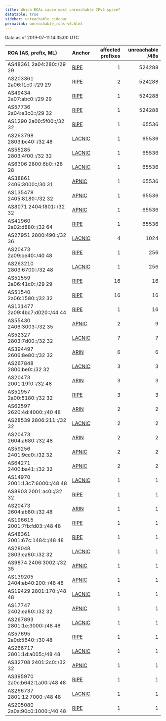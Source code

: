 ```yaml
---
title: Which ROAs cause most unreachable IPv6 space?
datatable: true
sidebar: unreachable_sidebar
permalink: unreachable_roas-v6.html
---
```


Data as of 2019-07-11 14:35:00 UTC


<div class="datatable-begin"></div>

| ROA (AS, prefix, ML)            | Anchor                                         |   affected prefixes |   unreachable /48s |
|:--------------------------------|:-----------------------------------------------|--------------------:|-------------------:|
| AS48361 2a04:280::/29 29        | [RIPE](unreachable_RIPE_NCC_RPKI_Root-v6.html) |                   1 |             524288 |
| AS203361 2a06:f1c0::/29 29      | [RIPE](unreachable_RIPE_NCC_RPKI_Root-v6.html) |                   2 |             524288 |
| AS49434 2a07:abc0::/29 29       | [RIPE](unreachable_RIPE_NCC_RPKI_Root-v6.html) |                   1 |             524288 |
| AS57736 2a04:e3c0::/29 32       | [RIPE](unreachable_RIPE_NCC_RPKI_Root-v6.html) |                   1 |             524288 |
| AS1290 2a00:5f00::/32 32        | [RIPE](unreachable_RIPE_NCC_RPKI_Root-v6.html) |                   1 |              65536 |
| AS263798 2803:bc40::/32 48      | [LACNIC](unreachable_LACNIC_RPKI_Root-v6.html) |                   1 |              65536 |
| AS55285 2803:4f00::/32 32       | [LACNIC](unreachable_LACNIC_RPKI_Root-v6.html) |                   1 |              65536 |
| AS6306 2800:6b0::/28 28         | [LACNIC](unreachable_LACNIC_RPKI_Root-v6.html) |                   1 |              65536 |
| AS38861 2406:3000::/30 31       | [APNIC](unreachable_APNIC_RPKI_Root-v6.html)   |                   1 |              65536 |
| AS135478 2405:8180::/32 32      | [APNIC](unreachable_APNIC_RPKI_Root-v6.html)   |                   1 |              65536 |
| AS8071 2404:f801::/32 32        | [APNIC](unreachable_APNIC_RPKI_Root-v6.html)   |                   1 |              65536 |
| AS41960 2a02:d880::/32 64       | [RIPE](unreachable_RIPE_NCC_RPKI_Root-v6.html) |                   1 |              65536 |
| AS27951 2800:490::/32 36        | [LACNIC](unreachable_LACNIC_RPKI_Root-v6.html) |                   4 |               1024 |
| AS20473 2a09:be40::/40 48       | [RIPE](unreachable_RIPE_NCC_RPKI_Root-v6.html) |                   1 |                256 |
| AS263210 2803:6700::/32 48      | [LACNIC](unreachable_LACNIC_RPKI_Root-v6.html) |                   1 |                256 |
| AS51559 2a06:41c0::/29 29       | [RIPE](unreachable_RIPE_NCC_RPKI_Root-v6.html) |                  16 |                 16 |
| AS51540 2a06:1580::/32 32       | [RIPE](unreachable_RIPE_NCC_RPKI_Root-v6.html) |                  16 |                 16 |
| AS131477 2a09:4bc7:d020::/44 44 | [RIPE](unreachable_RIPE_NCC_RPKI_Root-v6.html) |                   1 |                 16 |
| AS55430 2406:3003::/32 35       | [APNIC](unreachable_APNIC_RPKI_Root-v6.html)   |                   2 |                  9 |
| AS52327 2803:7d00::/32 32       | [LACNIC](unreachable_LACNIC_RPKI_Root-v6.html) |                   7 |                  7 |
| AS394497 2606:8e80::/32 32      | [ARIN](unreachable_ARIN-v6.html)               |                   6 |                  6 |
| AS267848 2800:be0::/32 32       | [LACNIC](unreachable_LACNIC_RPKI_Root-v6.html) |                   3 |                  3 |
| AS20473 2001:19f0::/32 48       | [ARIN](unreachable_ARIN-v6.html)               |                   3 |                  3 |
| AS51957 2a00:5180::/32 32       | [RIPE](unreachable_RIPE_NCC_RPKI_Root-v6.html) |                   3 |                  3 |
| AS62597 2620:4d:4000::/40 48    | [ARIN](unreachable_ARIN-v6.html)               |                   2 |                  2 |
| AS28539 2806:211::/32 32        | [LACNIC](unreachable_LACNIC_RPKI_Root-v6.html) |                   2 |                  2 |
| AS20473 2604:a680::/32 48       | [ARIN](unreachable_ARIN-v6.html)               |                   2 |                  2 |
| AS59256 2401:9cc0::/32 32       | [APNIC](unreachable_APNIC_RPKI_Root-v6.html)   |                   2 |                  2 |
| AS64271 2400:ba41::/32 32       | [APNIC](unreachable_APNIC_RPKI_Root-v6.html)   |                   2 |                  2 |
| AS14970 2001:13c7:6000::/48 48  | [LACNIC](unreachable_LACNIC_RPKI_Root-v6.html) |                   1 |                  1 |
| AS8903 2001:ac0::/32 32         | [RIPE](unreachable_RIPE_NCC_RPKI_Root-v6.html) |                   1 |                  1 |
| AS20473 2604:ab80::/32 48       | [ARIN](unreachable_ARIN-v6.html)               |                   1 |                  1 |
| AS196615 2001:7fb:fd03::/48 48  | [RIPE](unreachable_RIPE_NCC_RPKI_Root-v6.html) |                   1 |                  1 |
| AS48361 2001:67c:1484::/48 48   | [RIPE](unreachable_RIPE_NCC_RPKI_Root-v6.html) |                   1 |                  1 |
| AS28048 2803:ea80::/32 32       | [LACNIC](unreachable_LACNIC_RPKI_Root-v6.html) |                   1 |                  1 |
| AS9874 2406:3002::/32 35        | [APNIC](unreachable_APNIC_RPKI_Root-v6.html)   |                   1 |                  1 |
| AS139205 2404:eb40:200::/48 48  | [APNIC](unreachable_APNIC_RPKI_Root-v6.html)   |                   1 |                  1 |
| AS19429 2801:170::/48 48        | [LACNIC](unreachable_LACNIC_RPKI_Root-v6.html) |                   1 |                  1 |
| AS17747 2402:ea80::/32 32       | [APNIC](unreachable_APNIC_RPKI_Root-v6.html)   |                   1 |                  1 |
| AS267893 2801:1e:3000::/48 48   | [LACNIC](unreachable_LACNIC_RPKI_Root-v6.html) |                   1 |                  1 |
| AS57695 2a0d:5640::/30 48       | [RIPE](unreachable_RIPE_NCC_RPKI_Root-v6.html) |                   1 |                  1 |
| AS266717 2801:1d:a005::/48 48   | [LACNIC](unreachable_LACNIC_RPKI_Root-v6.html) |                   1 |                  1 |
| AS32708 2401:2c0::/32 32        | [APNIC](unreachable_APNIC_RPKI_Root-v6.html)   |                   1 |                  1 |
| AS395970 2a0c:b642:1a00::/48 48 | [RIPE](unreachable_RIPE_NCC_RPKI_Root-v6.html) |                   1 |                  1 |
| AS266737 2801:12:7000::/48 48   | [LACNIC](unreachable_LACNIC_RPKI_Root-v6.html) |                   1 |                  1 |
| AS205080 2a0a:90c0:1000::/40 48 | [RIPE](unreachable_RIPE_NCC_RPKI_Root-v6.html) |                   1 |                  1 |

<div class="datatable-end"></div>